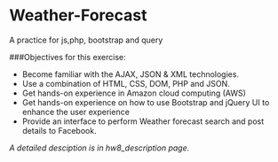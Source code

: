# Weather-Forecast
A practice for js,php, bootstrap and query


###Objectives for this  exercise:
 
+ Become familiar with the AJAX, JSON & XML technologies.
+ Use a combination of HTML, CSS, DOM, PHP and JSON.
+ Get hands-on experience in Amazon cloud computing (AWS)
+ Get hands-on experience on how to use Bootstrap and jQuery UI to enhance
the user experience
+ Provide an interface to perform Weather forecast search and post details to
Facebook.


*A detailed desciption is in hw8_description page.*
